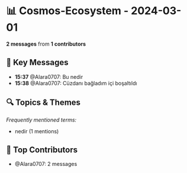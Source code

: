 # 📊 Cosmos-Ecosystem - 2024-03-01
**2 messages** from **1 contributors**

## 💬 Key Messages
- **15:37** @Alara0707: Bu nedir
- **15:38** @Alara0707: Cüzdanı bağladım içi boşaltıldı

## 🔍 Topics & Themes
*Frequently mentioned terms:*
- nedir (1 mentions)

## 👥 Top Contributors
- @Alara0707: 2 messages